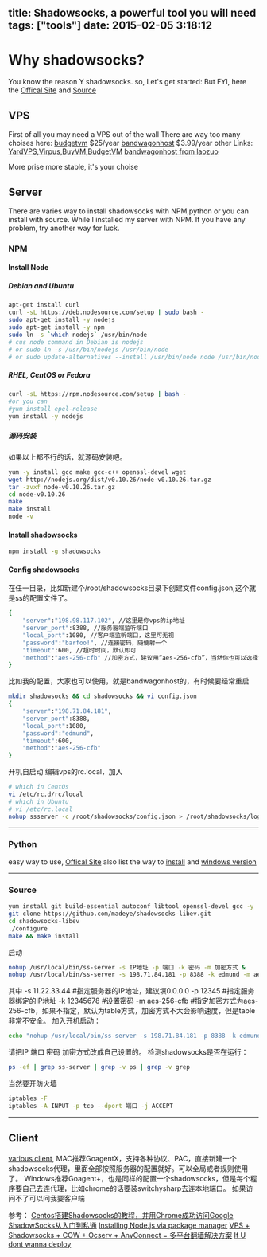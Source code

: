 title: Shadowsocks, a powerful tool you will need
tags: ["tools"]
date: 2015-02-05 3:18:12
---

# Why shadowsocks?
You know the reason Y shadowsocks. so, Let's get started:
But FYI, here the [Offical Site](http://shadowsocks.org/en/index.html) and [Source](https://github.com/shadowsocks/shadowsocks)

<!-- more -->

## VPS
First of all you may need a VPS out of the wall
There are way too many choises here:
[budgetvm](https://www.budgetvm.com/)		$25/year
[bandwagonhost](http://www.laozuo.org/go/bandwagonhost-64m)	$3.99/year 
other Links:
[YardVPS,Virpus,BuyVM,BudgetVM](http://www.freehao123.com/yardvps-virpus/)
[bandwagonhost from laozuo](http://www.laozuo.org/3269.html)

More prise more stable, it's your choise

## Server
There are varies way to install shadowsocks with NPM,python or you can install with source.
While I installed my server with NPM.
If you have any problem, try another way for luck.  

### NPM
#### Install Node
##### Debian and Ubuntu
``` bash
apt-get install curl
curl -sL https://deb.nodesource.com/setup | sudo bash -
sudo apt-get install -y nodejs
sudo apt-get install -y npm
sudo ln -s `which nodejs` /usr/bin/node
# cus node command in Debian is nodejs
# or sudo ln -s /usr/bin/nodejs /usr/bin/node
# or sudo update-alternatives --install /usr/bin/node node /usr/bin/nodejs 10
```
##### RHEL, CentOS or Fedora
``` bash
curl -sL https://rpm.nodesource.com/setup | bash -
#or you can
#yum install epel-release
yum install -y nodejs
```
##### 源码安装
如果以上都不行的话，就源码安装吧。
``` bash
yum -y install gcc make gcc-c++ openssl-devel wget
wget http://nodejs.org/dist/v0.10.26/node-v0.10.26.tar.gz
tar -zvxf node-v0.10.26.tar.gz
cd node-v0.10.26
make
make install
node -v
```
#### Install shadowsocks
``` bash
npm install -g shadowsocks
```
#### Config shadowsocks
在任一目录，比如新建个/root/shadowsocks目录下创建文件config.json,这个就是ss的配置文件了。
``` bash
{
    "server":"198.98.117.102", //这里是你vps的ip地址
    "server_port":8388, //服务器端监听端口
    "local_port":1080, //客户端监听端口，这里可无视
    "password":"barfoo!", //连接密码，随便射一个
    "timeout":600, //超时时间，默认即可
    "method":"aes-256-cfb" //加密方式，建议用“aes-256-cfb”，当然你也可以选择table。。。
}
```
比如我的配置，大家也可以使用，就是bandwagonhost的，有时候要经常重启
``` bash
mkdir shadowsocks && cd shadowsocks && vi config.json
{
    "server":"198.71.84.181",
    "server_port":8388,
    "local_port":1080,
    "password":"edmund",
    "timeout":600,
    "method":"aes-256-cfb"
}
```
开机自启动
编辑vps的rc.local，加入
``` bash
# which in CentOs
vi /etc/rc.d/rc/local
# which in Ubuntu 
# vi /etc/rc.local
nohup ssserver -c /root/shadowsocks/config.json > /root/shadowsocks/log &
```
---
### Python
easy way to use, [Offical Site](https://github.com/shadowsocks/shadowsocks) also list the way to [install](https://github.com/shadowsocks/shadowsocks/wiki/Shadowsocks-%E4%BD%BF%E7%94%A8%E8%AF%B4%E6%98%8E) and [windows version](https://github.com/shadowsocks/shadowsocks/wiki/Install-Shadowsocks-Server-on-Windows)

---
### Source
``` bash
yum install git build-essential autoconf libtool openssl-devel gcc -y
git clone https://github.com/madeye/shadowsocks-libev.git
cd shadowsocks-libev
./configure 
make && make install
```
启动
``` bash
nohup /usr/local/bin/ss-server -s IP地址 -p 端口 -k 密码 -m 加密方式 &
nohup /usr/local/bin/ss-server -s 198.71.84.181 -p 8388 -k edmund -m aes-256-cfb &
```
其中
-s 11.22.33.44 #指定服务器的IP地址，建议填0.0.0.0
-p 12345 #指定服务器绑定的IP地址
-k 12345678 #设置密码
-m aes-256-cfb #指定加密方式为aes-256-cfb，如果不指定，默认为table方式，加密方式不大会影响速度，但是table非常不安全。
加入开机启动：
``` bash
echo "nohup /usr/local/bin/ss-server -s 198.71.84.181 -p 8388 -k edmund -m aes-256-cfb &" >> /etc/rc.local
```
请把IP 端口 密码 加密方式改成自己设置的。
检测shadowsocks是否在运行：
``` bash
ps -ef | grep ss-server | grep -v ps | grep -v grep
```
当然要开防火墙
``` bash
iptables -F
iptables -A INPUT -p tcp --dport 端口 -j ACCEPT
```
---
## Client
[various client](https://shadowsocks.com/client.html),
MAC推荐GoagentX，支持各种协议、PAC，直接新建一个shadowsocks代理，里面全部按照服务器的配置就好。可以全局或者规则使用了。
Windows推荐Goagent+，也是同样的配置一个shadowsocks，但是每个程序要自己去连代理，比如chrome的话要装switchysharp去连本地端口。
如果访问不了可以问我要客户端


参考：
[Centos搭建Shadowsocks的教程，并用Chrome成功访问Google](http://www.v5fm.com/centos-shadowsocks.html)
[ShadowSocks从入门到私通](http://dou.lu/1040.x)
[Installing Node.js via package manager](https://github.com/joyent/node/wiki/installing-node.js-via-package-manager)
[VPS + Shadowsocks + COW + Ocserv + AnyConnect = 多平台翻墙解决方案](http://deffi.info/2014/11/20/VPS-+-Shadowsocks-+-COW-+Ocserv-+-AnyConnect-=-%E5%A4%9A%E5%B9%B3%E5%8F%B0%E7%BF%BB%E5%A2%99%E8%A7%A3%E5%86%B3%E6%96%B9%E6%A1%88/)
[If U dont wanna deploy](http://firedfox.tk/shadowsocks/)

